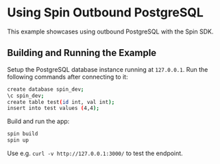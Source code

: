 # Using Spin Outbound PostgreSQL

This example showcases using outbound PostgreSQL with the Spin SDK.

## Building and Running the Example

Setup the PostgreSQL database instance running at `127.0.0.1`. Run the following commands after connecting to it:

```bash
create database spin_dev;
\c spin_dev;
create table test(id int, val int);
insert into test values (4,4);
```

Build and run the app:

```bash
spin build
spin up
```

Use e.g. `curl -v http://127.0.0.1:3000/` to test the endpoint.
